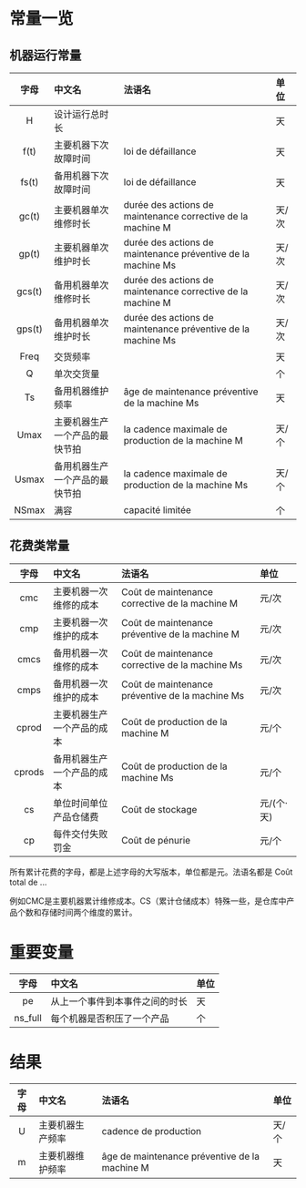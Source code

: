 # 常量一览

## 机器运行常量

|  字母  | 中文名                         | 法语名                                                       | 单位  |
| :----: | :----------------------------- | :----------------------------------------------------------- | :---- |
|   H    | 设计运行总时长                 |                                                              | 天    |
|  f(t)  | 主要机器下次故障时间           | loi de défaillance                                           | 天    |
| fs(t)  | 备用机器下次故障时间           | loi de défaillance                                           | 天    |
| gc(t)  | 主要机器单次维修时长           | durée des actions de maintenance corrective de la machine M  | 天/次 |
| gp(t)  | 主要机器单次维护时长           | durée des actions de maintenance préventive de la machine Ms | 天/次 |
| gcs(t) | 备用机器单次维修时长           | durée des actions de maintenance corrective de la machine M  | 天/次 |
| gps(t) | 备用机器单次维护时长           | durée des actions de maintenance préventive de la machine Ms | 天/次 |
|  Freq  | 交货频率                       |                                                              | 天    |
|   Q    | 单次交货量                     |                                                              | 个    |
|   Ts   | 备用机器维护频率               | âge de maintenance préventive de la machine Ms               | 天    |
|  Umax  | 主要机器生产一个产品的最快节拍 | la cadence maximale de production de la machine M            | 天/个 |
| Usmax  | 备用机器生产一个产品的最快节拍 | la cadence maximale de production de la machine Ms           | 天/个 |
| NSmax  | 满容                           | capacité limitée                                             | 个    |

## 花费类常量

|  字母  | 中文名                     | 法语名                                          | 单位       |
| :----: | :------------------------- | :---------------------------------------------- | :--------- |
|  cmc   | 主要机器一次维修的成本     | Coût de maintenance corrective de la machine M  | 元/次      |
|  cmp   | 主要机器一次维护的成本     | Coût de maintenance préventive de la machine M  | 元/次      |
|  cmcs  | 备用机器一次维修的成本     | Coût de maintenance corrective de la machine Ms | 元/次      |
|  cmps  | 备用机器一次维护的成本     | Coût de maintenance préventive de la machine Ms | 元/次      |
| cprod  | 主要机器生产一个产品的成本 | Coût de production de la machine M              | 元/个      |
| cprods | 备用机器生产一个产品的成本 | Coût de production de la machine Ms             | 元/个      |
|   cs   | 单位时间单位产品仓储费     | Coût de stockage                                | 元/(个·天) |
|   cp   | 每件交付失败罚金           | Coût de pénurie                                 | 元/个      |

所有累计花费的字母，都是上述字母的大写版本，单位都是元。法语名都是 Coût total de ...

例如CMC是主要机器累计维修成本。CS（累计仓储成本）特殊一些，是仓库中产品个数和存储时间两个维度的累计。

# 重要变量

|  字母   | 中文名                         | 单位 |
| :-----: | :----------------------------- | :--- |
|   pe    | 从上一个事件到本事件之间的时长 | 天   |
| ns_full | 每个机器是否积压了一个产品     | 个   |

# 结果

| 字母  | 中文名           | 法语名                                        | 单位  |
| :---: | :--------------- | :-------------------------------------------- | :---- |
|   U   | 主要机器生产频率 | cadence de production                         | 天/个 |
|   m   | 主要机器维护频率 | âge de maintenance préventive de la machine M | 天    |